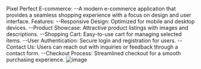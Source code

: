 Pixel Perfect E-commerce:
--A modern e-commerce application that provides a seamless shopping experience with a focus on design and user interface.
Features:
--Responsive Design: Optimized for mobile and desktop devices.
--Product Showcase: Attractive product listings with images and descriptions.
--Shopping Cart: Easy-to-use cart for managing selected items.
--User Authentication: Secure login and registration for users.
--Contact Us: Users can reach out with inquiries or feedback through a contact form.
--Checkout Process: Streamlined checkout for a smooth purchasing experience.
![image](https://github.com/user-attachments/assets/e10d950a-4712-4e4e-a6a8-e7a5c7305867)
